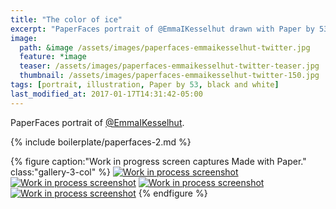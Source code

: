 ```yaml
---
title: "The color of ice"
excerpt: "PaperFaces portrait of @EmmaIKesselhut drawn with Paper by 53 on an iPad."
image: 
  path: &image /assets/images/paperfaces-emmaikesselhut-twitter.jpg 
  feature: *image
  teaser: /assets/images/paperfaces-emmaikesselhut-twitter-teaser.jpg
  thumbnail: /assets/images/paperfaces-emmaikesselhut-twitter-150.jpg
tags: [portrait, illustration, Paper by 53, black and white]
last_modified_at: 2017-01-17T14:31:42-05:00
---
```


PaperFaces portrait of [@EmmaIKesselhut](https://twitter.com/EmmaIKesselhut).

{% include boilerplate/paperfaces-2.md %}

{% figure caption:"Work in progress screen captures Made with Paper." class:"gallery-3-col" %}
[![Work in process screenshot](/assets/images/paperfaces-emmaikesselhut-process-1-600.jpg)](/assets/images/paperfaces-emmaikesselhut-process-1-lg.jpg)
[![Work in process screenshot](/assets/images/paperfaces-emmaikesselhut-process-2-600.jpg)](/assets/images/paperfaces-emmaikesselhut-process-2-lg.jpg)
[![Work in process screenshot](/assets/images/paperfaces-emmaikesselhut-process-3-600.jpg)](/assets/images/paperfaces-emmaikesselhut-process-3-lg.jpg)
[![Work in process screenshot](/assets/images/paperfaces-emmaikesselhut-process-4-600.jpg)](/assets/images/paperfaces-emmaikesselhut-process-4-lg.jpg)
{% endfigure %}
